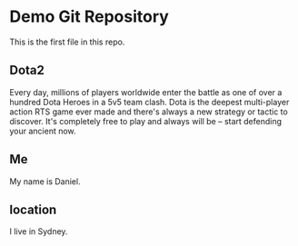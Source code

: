# Demo Git Repository

This is the first file in this repo.


## Dota2

Every day, millions of players worldwide enter the battle as one of over a hundred Dota Heroes in a 5v5 team clash. Dota is the deepest multi-player action RTS game ever made and there's always a new strategy or tactic to discover. It's completely free to play and always will be – start defending your ancient now.

## Me

My name is Daniel.

## location

I live in Sydney.